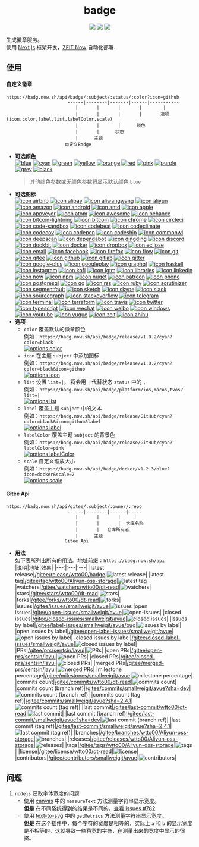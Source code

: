 <h1 align="center">badge</h1>
<p align="center">
  <a href="https://github.com/wtto00/badge" target="_blank"><img src="https://badg.now.sh/api/badge/release/GitHub/black?icon=github&label&scale=1.2" /></a> <a href="https://gitee.com/wtto00/badge" target="_black"><img src="https://badg.now.sh/api/badge/release/Gitee/orange?icon=gitee&label&scale=1.2" /></a> <a href="https://badg.now.sh" target="_blank"><img src="https://badg.now.sh/api/badge/icon/My Site/cyan?icon=badg&label&scale=1.2" /></a>
</p>

生成徽章服务。  
使用 [Next.js](https://nextjs.org/) 框架开发，[ZEIT Now](https://zeit.co/) 自动化部署.

## 使用

#### 自定义徽章

```
https://badg.now.sh/api/badge/:subject/:status/:color?icon=github
                       ------|--------|-------|------|-----------
                          |       |       |       |        |
                          |       |       |       |       选项(icon,color,label,list,labelColor,scale)
                          |       |       |      颜色
                          |       |      状态
                          |      主题
                      自定义Badge
```

- **可选颜色**  
  [![blue](https://badg.now.sh/api/badge/color/blue/blue "color blue")](https://badg.now.sh/api/badge/color/blue/blue) [![cyan](https://badg.now.sh/api/badge/color/cyan/cyan "color cyan")](https://badg.now.sh/api/badge/color/cyan/cyan) [![green](https://badg.now.sh/api/badge/color/green/green "color green")](https://badg.now.sh/api/badge/color/green/green) [![yellow](https://badg.now.sh/api/badge/color/yellow/yellow "color yellow")](https://badg.now.sh/api/badge/color/yellow/yellow) [![orange](https://badg.now.sh/api/badge/color/orange/orange "color orange")](https://badg.now.sh/api/badge/color/orange/orange) [![red](https://badg.now.sh/api/badge/color/red/red "color red")](https://badg.now.sh/api/badge/color/red/red) [![pink](https://badg.now.sh/api/badge/color/pink/pink "color pink")](https://badg.now.sh/api/badge/color/pink/pink) [![purple](https://badg.now.sh/api/badge/color/purple/purple "color purple")](https://badg.now.sh/api/badge/color/purple/purple) [![grey](https://badg.now.sh/api/badge/color/grey/grey "color grey")](https://badg.now.sh/api/badge/color/grey/grey) [![black](https://badg.now.sh/api/badge/color/black/black "color black")](https://badg.now.sh/api/badge/color/black/black)
  > 其他颜色参数或无颜色参数将显示默认颜色 `blue`
- **可选图标**  
  [![icon airbnb](https://badg.now.sh/api/badge/icon/airbnb?icon=airbnb&label "icon airbnb")](https://badg.now.sh/api/badge/icon/airbnb?icon=airbnb&label) [![icon alipay](https://badg.now.sh/api/badge/icon/alipay?icon=alipay&label "icon alipay")](https://badg.now.sh/api/badge/icon/alipay?icon=alipay&label) [![icon aliwangwang](https://badg.now.sh/api/badge/icon/aliwangwang?icon=aliwangwang&label "icon aliwangwang")](https://badg.now.sh/api/badge/icon/aliwangwang?icon=aliwangwang&label) [![icon aliyun](https://badg.now.sh/api/badge/icon/aliyun?icon=aliyun&label "icon aliyun")](https://badg.now.sh/api/badge/icon/aliyun?icon=aliyun&label) [![icon amazon](https://badg.now.sh/api/badge/icon/amazon?icon=amazon&label "icon amazon")](https://badg.now.sh/api/badge/icon/amazon?icon=amazon&label) [![icon android](https://badg.now.sh/api/badge/icon/android?icon=android&label "icon android")](https://badg.now.sh/api/badge/icon/android?icon=android&label) [![icon antd](https://badg.now.sh/api/badge/icon/antd?icon=antd&label "icon antd")](https://badg.now.sh/api/badge/icon/antd?icon=antd&label) [![icon apple](https://badg.now.sh/api/badge/icon/apple?icon=apple&label "icon apple")](https://badg.now.sh/api/badge/icon/apple?icon=apple&label) [![icon appveyor](https://badg.now.sh/api/badge/icon/appveyor?icon=appveyor&label "icon appveyor")](https://badg.now.sh/api/badge/icon/appveyor?icon=appveyor&label) [![icon atom](https://badg.now.sh/api/badge/icon/atom?icon=atom&label "icon atom")](https://badg.now.sh/api/badge/icon/atom?icon=atom&label) [![icon awesome](https://badg.now.sh/api/badge/icon/awesome?icon=awesome&label "icon awesome")](https://badg.now.sh/api/badge/icon/awesome?icon=awesome&label) [![icon behance](https://badg.now.sh/api/badge/icon/behance?icon=behance&label "icon behance")](https://badg.now.sh/api/badge/icon/behance?icon=behance&label) [![icon bitcoin-lightning](https://badg.now.sh/api/badge/icon/bitcoin-lightning?icon=bitcoin-lightning&label "icon bitcoin-lightning")](https://badg.now.sh/api/badge/icon/bitcoin-lightning?icon=bitcoin-lightning&label) [![icon bitcoin](https://badg.now.sh/api/badge/icon/bitcoin?icon=bitcoin&label "icon bitcoin")](https://badg.now.sh/api/badge/icon/bitcoin?icon=bitcoin&label) [![icon chrome](https://badg.now.sh/api/badge/icon/chrome?icon=chrome&label "icon chrome")](https://badg.now.sh/api/badge/icon/chrome?icon=chrome&label) [![icon circleci](https://badg.now.sh/api/badge/icon/circleci?icon=circleci&label "icon circleci")](https://badg.now.sh/api/badge/icon/circleci?icon=circleci&label) [![icon code-sandbox](https://badg.now.sh/api/badge/icon/code-sandbox?icon=code-sandbox&label "icon code-sandbox")](https://badg.now.sh/api/badge/icon/code-sandbox?icon=code-sandbox&label) [![icon codebeat](https://badg.now.sh/api/badge/icon/codebeat?icon=codebeat&label "icon codebeat")](https://badg.now.sh/api/badge/icon/codebeat?icon=codebeat&label) [![icon codeclimate](https://badg.now.sh/api/badge/icon/codeclimate?icon=codeclimate&label "icon codeclimate")](https://badg.now.sh/api/badge/icon/codeclimate?icon=codeclimate&label) [![icon codecov](https://badg.now.sh/api/badge/icon/codecov?icon=codecov&label "icon codecov")](https://badg.now.sh/api/badge/icon/codecov?icon=codecov&label) [![icon codepen](https://badg.now.sh/api/badge/icon/codepen?icon=codepen&label "icon codepen")](https://badg.now.sh/api/badge/icon/codepen?icon=codepen&label) [![icon codeship](https://badg.now.sh/api/badge/icon/codeship?icon=codeship&label "icon codeship")](https://badg.now.sh/api/badge/icon/codeship?icon=codeship&label) [![icon commonwl](https://badg.now.sh/api/badge/icon/commonwl?icon=commonwl&label "icon commonwl")](https://badg.now.sh/api/badge/icon/commonwl?icon=commonwl&label) [![icon deepscan](https://badg.now.sh/api/badge/icon/deepscan?icon=deepscan&label "icon deepscan")](https://badg.now.sh/api/badge/icon/deepscan?icon=deepscan&label) [![icon dependabot](https://badg.now.sh/api/badge/icon/dependabot?icon=dependabot&label "icon dependabot")](https://badg.now.sh/api/badge/icon/dependabot?icon=dependabot&label) [![icon dingding](https://badg.now.sh/api/badge/icon/dingding?icon=dingding&label "icon dingding")](https://badg.now.sh/api/badge/icon/dingding?icon=dingding&label) [![icon discord](https://badg.now.sh/api/badge/icon/discord?icon=discord&label "icon discord")](https://badg.now.sh/api/badge/icon/discord?icon=discord&label) [![icon dockbit](https://badg.now.sh/api/badge/icon/dockbit?icon=dockbit&label "icon dockbit")](https://badg.now.sh/api/badge/icon/dockbit?icon=dockbit&label) [![icon docker](https://badg.now.sh/api/badge/icon/docker?icon=docker&label "icon docker")](https://badg.now.sh/api/badge/icon/docker?icon=docker&label) [![icon dropbox](https://badg.now.sh/api/badge/icon/dropbox?icon=dropbox&label "icon dropbox")](https://badg.now.sh/api/badge/icon/dropbox?icon=dropbox&label) [![icon eclipse](https://badg.now.sh/api/badge/icon/eclipse?icon=eclipse&label "icon eclipse")](https://badg.now.sh/api/badge/icon/eclipse?icon=eclipse&label) [![icon email](https://badg.now.sh/api/badge/icon/email?icon=email&label "icon email")](https://badg.now.sh/api/badge/icon/email?icon=email&label) [![icon facebook](https://badg.now.sh/api/badge/icon/facebook?icon=facebook&label "icon facebook")](https://badg.now.sh/api/badge/icon/facebook?icon=facebook&label) [![icon firefox](https://badg.now.sh/api/badge/icon/firefox?icon=firefox&label "icon firefox")](https://badg.now.sh/api/badge/icon/firefox?icon=firefox&label) [![icon flow](https://badg.now.sh/api/badge/icon/flow?icon=flow&label "icon flow")](https://badg.now.sh/api/badge/icon/flow?icon=flow&label) [![icon git](https://badg.now.sh/api/badge/icon/git?icon=git&label "icon git")](https://badg.now.sh/api/badge/icon/git?icon=git&label) [![icon gitee](https://badg.now.sh/api/badge/icon/gitee?icon=gitee&label "icon gitee")](https://badg.now.sh/api/badge/icon/gitee?icon=gitee&label) [![icon github](https://badg.now.sh/api/badge/icon/github?icon=github&label "icon github")](https://badg.now.sh/api/badge/icon/github?icon=github&label) [![icon gitlab](https://badg.now.sh/api/badge/icon/gitlab?icon=gitlab&label "icon gitlab")](https://badg.now.sh/api/badge/icon/gitlab?icon=gitlab&label) [![icon gitter](https://badg.now.sh/api/badge/icon/gitter?icon=gitter&label "icon gitter")](https://badg.now.sh/api/badge/icon/gitter?icon=gitter&label) [![icon google-plus](https://badg.now.sh/api/badge/icon/google-plus?icon=google-plus&label "icon google-plus")](https://badg.now.sh/api/badge/icon/google-plus?icon=google-plus&label) [![icon googleplay](https://badg.now.sh/api/badge/icon/googleplay?icon=googleplay&label "icon googleplay")](https://badg.now.sh/api/badge/icon/googleplay?icon=googleplay&label) [![icon graphql](https://badg.now.sh/api/badge/icon/graphql?icon=graphql&label "icon graphql")](https://badg.now.sh/api/badge/icon/graphql?icon=graphql&label) [![icon haskell](https://badg.now.sh/api/badge/icon/haskell?icon=haskell&label "icon haskell")](https://badg.now.sh/api/badge/icon/haskell?icon=haskell&label) [![icon instagram](https://badg.now.sh/api/badge/icon/instagram?icon=instagram&label "icon instagram")](https://badg.now.sh/api/badge/icon/instagram?icon=instagram&label) [![icon kofi](https://badg.now.sh/api/badge/icon/kofi?icon=kofi&label "icon kofi")](https://badg.now.sh/api/badge/icon/kofi?icon=kofi&label) [![icon lgtm](https://badg.now.sh/api/badge/icon/lgtm?icon=lgtm&label "icon lgtm")](https://badg.now.sh/api/badge/icon/lgtm?icon=lgtm&label) [![icon libraries](https://badg.now.sh/api/badge/icon/libraries?icon=libraries&label "icon libraries")](https://badg.now.sh/api/badge/icon/libraries?icon=libraries&label) [![icon linkedin](https://badg.now.sh/api/badge/icon/linkedin?icon=linkedin&label "icon linkedin")](https://badg.now.sh/api/badge/icon/linkedin?icon=linkedin&label) [![icon now](https://badg.now.sh/api/badge/icon/now?icon=now&label "icon now")](https://badg.now.sh/api/badge/icon/now?icon=now&label) [![icon npm](https://badg.now.sh/api/badge/icon/npm?icon=npm&label "icon npm")](https://badg.now.sh/api/badge/icon/npm?icon=npm&label) [![icon nuget](https://badg.now.sh/api/badge/icon/nuget?icon=nuget&label "icon nuget")](https://badg.now.sh/api/badge/icon/nuget?icon=nuget&label) [![icon patreon](https://badg.now.sh/api/badge/icon/patreon?icon=patreon&label "icon patreon")](https://badg.now.sh/api/badge/icon/patreon?icon=patreon&label) [![icon phone](https://badg.now.sh/api/badge/icon/phone?icon=phone&label "icon phone")](https://badg.now.sh/api/badge/icon/phone?icon=phone&label) [![icon postgresql](https://badg.now.sh/api/badge/icon/postgresql?icon=postgresql&label "icon postgresql")](https://badg.now.sh/api/badge/icon/postgresql?icon=postgresql&label) [![icon qq](https://badg.now.sh/api/badge/icon/qq?icon=qq&label "icon qq")](https://badg.now.sh/api/badge/icon/qq?icon=qq&label) [![icon rss](https://badg.now.sh/api/badge/icon/rss?icon=rss&label "icon rss")](https://badg.now.sh/api/badge/icon/rss?icon=rss&label) [![icon ruby](https://badg.now.sh/api/badge/icon/ruby?icon=ruby&label "icon ruby")](https://badg.now.sh/api/badge/icon/ruby?icon=ruby&label) [![icon scrutinizer](https://badg.now.sh/api/badge/icon/scrutinizer?icon=scrutinizer&label "icon scrutinizer")](https://badg.now.sh/api/badge/icon/scrutinizer?icon=scrutinizer&label) [![icon segmentfault](https://badg.now.sh/api/badge/icon/segmentfault?icon=segmentfault&label "icon segmentfault")](https://badg.now.sh/api/badge/icon/segmentfault?icon=segmentfault&label) [![icon sketch](https://badg.now.sh/api/badge/icon/sketch?icon=sketch&label "icon sketch")](https://badg.now.sh/api/badge/icon/sketch?icon=sketch&label) [![icon skype](https://badg.now.sh/api/badge/icon/skype?icon=skype&label "icon skype")](https://badg.now.sh/api/badge/icon/skype?icon=skype&label) [![icon slack](https://badg.now.sh/api/badge/icon/slack?icon=slack&label "icon slack")](https://badg.now.sh/api/badge/icon/slack?icon=slack&label) [![icon sourcegraph](https://badg.now.sh/api/badge/icon/sourcegraph?icon=sourcegraph&label "icon sourcegraph")](https://badg.now.sh/api/badge/icon/sourcegraph?icon=sourcegraph&label) [![icon stackoverflow](https://badg.now.sh/api/badge/icon/stackoverflow?icon=stackoverflow&label "icon stackoverflow")](https://badg.now.sh/api/badge/icon/stackoverflow?icon=stackoverflow&label) [![icon telegram](https://badg.now.sh/api/badge/icon/telegram?icon=telegram&label "icon telegram")](https://badg.now.sh/api/badge/icon/telegram?icon=telegram&label) [![icon terminal](https://badg.now.sh/api/badge/icon/terminal?icon=terminal&label "icon terminal")](https://badg.now.sh/api/badge/icon/terminal?icon=terminal&label) [![icon terraform](https://badg.now.sh/api/badge/icon/terraform?icon=terraform&label "icon terraform")](https://badg.now.sh/api/badge/icon/terraform?icon=terraform&label) [![icon travis](https://badg.now.sh/api/badge/icon/travis?icon=travis&label "icon travis")](https://badg.now.sh/api/badge/icon/travis?icon=travis&label) [![icon twitter](https://badg.now.sh/api/badge/icon/twitter?icon=twitter&label "icon twitter")](https://badg.now.sh/api/badge/icon/twitter?icon=twitter&label) [![icon typescript](https://badg.now.sh/api/badge/icon/typescript?icon=typescript&label "icon typescript")](https://badg.now.sh/api/badge/icon/typescript?icon=typescript&label) [![icon wechat](https://badg.now.sh/api/badge/icon/wechat?icon=wechat&label "icon wechat")](https://badg.now.sh/api/badge/icon/wechat?icon=wechat&label) [![icon weibo](https://badg.now.sh/api/badge/icon/weibo?icon=weibo&label "icon weibo")](https://badg.now.sh/api/badge/icon/weibo?icon=weibo&label) [![icon windows](https://badg.now.sh/api/badge/icon/windows?icon=windows&label "icon windows")](https://badg.now.sh/api/badge/icon/windows?icon=windows&label) [![icon youtube](https://badg.now.sh/api/badge/icon/youtube?icon=youtube&label "icon youtube")](https://badg.now.sh/api/badge/icon/youtube?icon=youtube&label) [![icon yuque](https://badg.now.sh/api/badge/icon/yuque?icon=yuque&label "icon yuque")](https://badg.now.sh/api/badge/icon/yuque?icon=yuque&label) [![icon zeit](https://badg.now.sh/api/badge/icon/zeit?icon=zeit&label "icon zeit")](https://badg.now.sh/api/badge/icon/zeit?icon=zeit&label) [![icon zhihu](https://badg.now.sh/api/badge/icon/zhihu?icon=zhihu&label "icon zhihu")](https://badg.now.sh/api/badge/icon/zhihu?icon=zhihu&label)
- **选项**
  - `color` 覆盖默认的徽章颜色  
    例如：`https://badg.now.sh/api/badge/release/v1.0.2/cyan?color=black`  
    [![options color](https://badg.now.sh/api/badge/release/v1.0.2/cyan?color=black "options color")](https://badg.now.sh/api/badge/release/v1.0.2/cyan?color=black)
  - `icon` 在主题 `subject` 中添加图标  
    例如：`https://badg.now.sh/api/badge/release/v1.0.2/cyan?color=black&icon=github`  
    [![options icon](https://badg.now.sh/api/badge/release/v1.0.2/cyan?color=black&icon=github "options icon")](https://badg.now.sh/api/badge/release/v1.0.2/cyan?color=black&icon=github)
  - `list` 设置 `list=|`， 将会用 `|` 代替状态 `status` 中的 `,`  
    例如：`https://badg.now.sh/api/badge/platform/ios,macos,tvos?list=|`  
    [![options list](https://badg.now.sh/api/badge/platform/ios,macos,tvos?list=| "options label")](https://badg.now.sh/api/badge/platform/ios,macos,tvos?list=|)
  - `label` 覆盖主题 `subject` 中的文本  
    例如：`https://badg.now.sh/api/badge/release/GitHub/cyan?color=black&icon=github&label`  
    [![options label](https://badg.now.sh/api/badge/release/GitHub/cyan?color=black&icon=github&label "options label")](https://badg.now.sh/api/badge/icon/GitHub/black?icon=github&label)
  - `labelColor` 覆盖主题 `subject` 的背景色  
    例如：`https://badg.now.sh/api/badge/release/GitHub/cyan?labelColor=pink`  
    [![options labelColor](https://badg.now.sh/api/badge/release/GitHub/cyan?labelColor=pink "options labelColor")](https://badg.now.sh/api/badge/release/GitHub/cyan?labelColor=pink)
  - `scale` 自定义缩放大小  
    例如：`https://badg.now.sh/api/badge/docker/v1.2.3/blue?icon=docker&scale=2`  
    [![options scale](https://badg.now.sh/api/badge/docker/v1.2.3/blue?icon=docker&scale=2 "options scale")](https://badg.now.sh/api/badge/docker/v1.2.3/blue?icon=docker&scale=2)

#### Gitee Api

```
https://badg.now.sh/api/gitee/:subject/:owner/:repo
                       ------|--------|------|-----
                          |       |       |     |
                          |       |       |  仓库名称
                          |       |   仓库所有者
                          |      主题
                      Gitee Api
```

- **用法**  
  如下表所列出所有的用法。地址前缀：`https://badg.now.sh/api`  
  |说明|地址|效果|
  |---:|:---|:---|
  |latest release|[/gitee/release/wtto00/badge](https://badg.now.sh/api/gitee/release/wtto00/badge)|![latest release](https://badg.now.sh/api/gitee/release/wtto00/badge "latest release")|
  |latest tag|[/gitee/tag/wtto00/Aliyun-oss-storage](https://badg.now.sh/api/gitee/tag/wtto00/Aliyun-oss-storage)|![latest tag](https://badg.now.sh/api/gitee/tag/wtto00/Aliyun-oss-storage "latest tag")
  |watchers|[/gitee/watchers/wtto00/dt-read](https://badg.now.sh/api/gitee/watchers/wtto00/dt-read)|![watchers](https://badg.now.sh/api/gitee/watchers/wtto00/dt-read "watchers")|
  |stars|[/gitee/stars/wtto00/dt-read](https://badg.now.sh/api/gitee/stars/wtto00/dt-read)|![stars](https://badg.now.sh/api/gitee/stars/wtto00/dt-read "stars")|
  |forks|[/gitee/forks/wtto00/dt-read](https://badg.now.sh/api/gitee/forks/wtto00/dt-read)|![forks](https://badg.now.sh/api/gitee/forks/wtto00/dt-read "forks")|
  |issues|[/gitee/issues/smallweigit/avue](https://badg.now.sh/api/gitee/issues/smallweigit/avue)|![issues](https://badg.now.sh/api/gitee/issues/smallweigit/avue "issues")
  |open issues|[/gitee/open-issues/smallweigit/avue](https://badg.now.sh/api/gitee/open-issues/smallweigit/avue)|![open-issues](https://badg.now.sh/api/gitee/open-issues/smallweigit/avue "open-issues")|
  |closed issues|[/gitee/closed-issues/smallweigit/avue](https://badg.now.sh/api/gitee/closed-issues/smallweigit/avue)|![closed issues](https://badg.now.sh/api/gitee/closed-issues/smallweigit/avue "closed issues")|
  |issues by label|[/gitee/label-issues/smallweigit/avue/bug](https://badg.now.sh/api/gitee/label-issues/smallweigit/avue/bug)|![issues by label](https://badg.now.sh/api/gitee/label-issues/smallweigit/avue/bug "issues by label")|
  |open issues by label|[/gitee/open-label-issues/smallweigit/avue](https://badg.now.sh/api/gitee/open-label-issues/smallweigit/avue)|![open issues by label](https://badg.now.sh/api/gitee/open-label-issues/smallweigit/avue "open issues by label")|
  |closed issues by label|[/gitee/closed-label-issues/smallweigit/avue](https://badg.now.sh/api/gitee/closed-label-issues/smallweigit/avue)|![closed issues by label](https://badg.now.sh/api/gitee/closed-label-issues/smallweigit/avue "closed issues by label")|
  |PRs|[/gitee/prs/sentsin/layui](https://badg.now.sh/api/gitee/prs/sentsin/layui)|![PRs](https://badg.now.sh/api/gitee/prs/sentsin/layui "PRs")|
  |open PRs|[/gitee/open-prs/sentsin/layui](https://badg.now.sh/api/gitee/open-prs/sentsin/layui)|![open PRs](https://badg.now.sh/api/gitee/open-prs/sentsin/layui "open PRs")|
  |closed PRs|[/gitee/closed-prs/sentsin/layui](https://badg.now.sh/api/gitee/closed-prs/sentsin/layui)|![closed PRs](https://badg.now.sh/api/gitee/closed-prs/sentsin/layui "closed PRs")|
  |merged PRs|[/gitee/merged-prs/sentsin/layui](https://badg.now.sh/api/gitee/merged-prs/sentsin/layui)|![merged PRs](https://badg.now.sh/api/gitee/merged-prs/sentsin/layui "merged PRs")|
  |milestone percentage|[/gitee/milestones/smallweigit/avue](https://badg.now.sh/api/gitee/milestones/smallweigit/avue)|![milestone percentage](https://badg.now.sh/api/gitee/milestones/smallweigit/avue "milestone percentage")|
  |commits count|[/gitee/commits/wtto00/dt-read](https://badg.now.sh/api/gitee/commits/wtto00/dt-read)|![commits count](https://badg.now.sh/api/gitee/commits/wtto00/dt-read "commits count")|
  |commits count (branch ref)|[/gitee/commits/smallweigit/avue?sha=dev](https://badg.now.sh/api/gitee/commits/smallweigit/avue?sha=dev)|![commits count (branch ref)](https://badg.now.sh/api/gitee/commits/smallweigit/avue?sha=dev "commits count (branch ref)")|
  |commits count (tag ref)|[/gitee/commits/smallweigit/avue?sha=2.4.1](https://badg.now.sh/api/gitee/commits/smallweigit/avue?sha=2.4.1)|![commits count (tag ref)](https://badg.now.sh/api/gitee/commits/smallweigit/avue?sha=2.4.1 "commits count (tag ref)")|
  |last commit|[/gitee/last-commit/wtto00/dt-read](https://badg.now.sh/api/gitee/last-commit/wtto00/dt-read)|![last commit](https://badg.now.sh/api/gitee/last-commit/wtto00/dt-read "last commit")|
  |last commit (branch ref)|[/gitee/last-commit/smallweigit/avue?sha=dev](https://badg.now.sh/api/gitee/last-commit/smallweigit/avue?sha=dev)|![last commit (branch ref)](https://badg.now.sh/api/gitee/last-commit/smallweigit/avue?sha=dev "last commit (branch ref)")|
  |last commit (tag ref)|[/gitee/last-commit/smallweigit/avue?sha=2.4.1](https://badg.now.sh/api/gitee/last-commit/smallweigit/avue?sha=2.4.1)|![last commit (tag ref)](https://badg.now.sh/api/gitee/last-commit/smallweigit/avue?sha=2.4.1 "last commit (tag ref)")|
  |branches|[/gitee/branches/wtto00/Aliyun-oss-storage](https://badg.now.sh/api/gitee/branches/wtto00/Aliyun-oss-storage)|![branches](https://badg.now.sh/api/gitee/branches/wtto00/Aliyun-oss-storage "branches")|
  |releases|[/gitee/releases/wtto00/Aliyun-oss-storage](https://badg.now.sh/api/gitee/releases/wtto00/Aliyun-oss-storage)|![releases](https://badg.now.sh/api/gitee/releases/wtto00/Aliyun-oss-storage "releases")|
  |tags|[/gitee/tags/wtto00/Aliyun-oss-storage](https://badg.now.sh/api/gitee/tags/wtto00/Aliyun-oss-storage)|![tags](https://badg.now.sh/api/gitee/tags/wtto00/Aliyun-oss-storage "tags")|
  |license|[/gitee/license/wtto00/dt-read](https://badg.now.sh/api/gitee/license/wtto00/dt-read)|![license](https://badg.now.sh/api/gitee/license/wtto00/dt-read "license")|
  |contributors|[/gitee/contributors/smallweigit/avue](https://badg.now.sh/api/gitee/contributors/smallweigit/avue)|![contributors](https://badg.now.sh/api/gitee/contributors/smallweigit/avue "contributors")|

## 问题

1. `nodejs` 获取字体宽度的问题
   - 使用 [canvas](https://www.npmjs.com/package/canvas#quick-example) 中的 `measureText` 方法测量字符串显示宽度。  
     **但是** 在不同系统得到的结果是不同的，[查看 issues #782](https://github.com/Automattic/node-canvas/issues/782)
   - 使用 [text-to-svg](https://www.npmjs.com/package/text-to-svg#texttosvggetmetricstext-option--) 中的 `getMetrics` 方法测量字符串显示宽度。  
     **但是** 在这个插件中，每个字符的宽度是相等的，实际上 `a` 和 `b` 的显示宽度是不相等的。这就导致一些稍宽的字符，在测量出来的宽度中显示的很挤。
